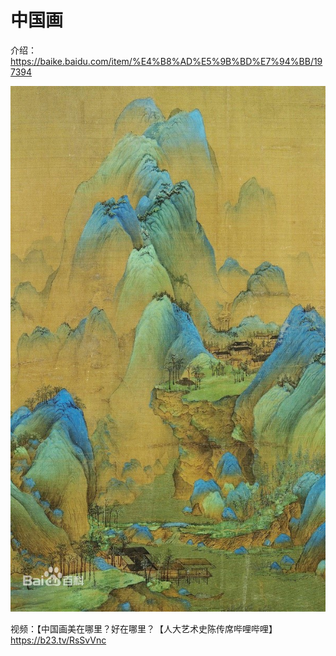 # 中国画

介绍：<https://baike.baidu.com/item/%E4%B8%AD%E5%9B%BD%E7%94%BB/197394>

![画-01](/images/hua-01.jpg)

视频：【中国画美在哪里？好在哪里？【人大艺术史陈传席哔哩哔哩】 <https://b23.tv/RsSvVnc>
